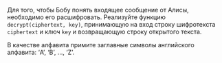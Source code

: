 Для того, чтобы Бобу понять входящее сообщение от Алисы, необходимо его расшифровать. Реализуйте функцию `decrypt(ciphertext, key)`, принимающую на вход строку шифротекста `ciphertext` и ключ `key` и возвращающую строку открытого текста. 

В качестве алфавита примите заглавные символы английского алфавита: ‘A’, ‘B’, …, ‘Z’.
